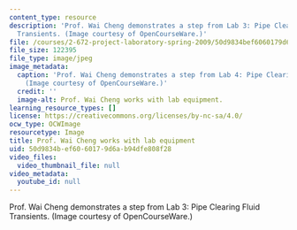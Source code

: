 ```yaml
---
content_type: resource
description: 'Prof. Wai Cheng demonstrates a step from Lab 3: Pipe Clearing Fluid
  Transients. (Image courtesy of OpenCourseWare.)'
file: /courses/2-672-project-laboratory-spring-2009/50d9834bef6060179d6ab94dfe808f28_2-672s09.jpg
file_size: 122395
file_type: image/jpeg
image_metadata:
  caption: 'Prof. Wai Cheng demonstrates a step from Lab 4: Pipe Clearing Fluid Transients.
    (Image courtesy of OpenCourseWare.)'
  credit: ''
  image-alt: Prof. Wai Cheng works with lab equipment.
learning_resource_types: []
license: https://creativecommons.org/licenses/by-nc-sa/4.0/
ocw_type: OCWImage
resourcetype: Image
title: Prof. Wai Cheng works with lab equipment
uid: 50d9834b-ef60-6017-9d6a-b94dfe808f28
video_files:
  video_thumbnail_file: null
video_metadata:
  youtube_id: null
---
```

Prof. Wai Cheng demonstrates a step from Lab 3: Pipe Clearing Fluid Transients. (Image courtesy of OpenCourseWare.)